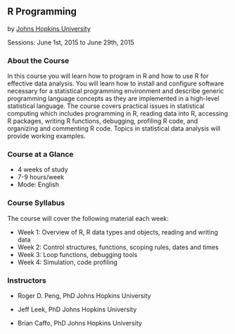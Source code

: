 ## R Programming
by [Johns Hopkins University](https://www.coursera.org/jhu)

Sessions: June 1st, 2015 to June 29th, 2015

### About the Course
In this course you will learn how to program in R and how to use R for effective data analysis. You will learn how to install and configure software necessary for a statistical programming environment and describe generic programming language concepts as they are implemented in a high-level statistical language. The course covers practical issues in statistical computing which includes programming in R, reading data into R, accessing R packages, writing R functions, debugging, profiling R code, and organizing and commenting R code. Topics in statistical data analysis will provide working examples.

### Course at a Glance
- 4 weeks of study
- 7-9 hours/week
- Mode: English

### Course Syllabus
The course will cover the following material each week:
- Week 1: Overview of R, R data types and objects, reading and writing data
- Week 2: Control structures, functions, scoping rules, dates and times
- Week 3: Loop functions, debugging tools
- Week 4: Simulation, code profiling

### Instructors
- Roger D. Peng, PhD
Johns Hopkins University

- Jeff Leek, PhD
Johns Hopkins University

- Brian Caffo, PhD
Johns Hopkins University
